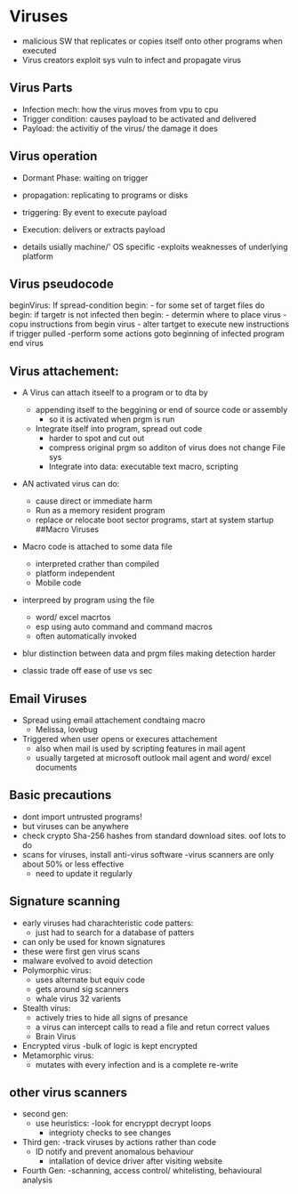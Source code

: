 # Viruses

- malicious SW that replicates or copies itself onto other programs when executed
- Virus creators exploit sys vuln to infect and propagate virus

## Virus Parts
- Infection mech: how the virus moves from vpu to cpu
- Trigger condition: causes payload to be activated and delivered
- Payload: the activitiy of the virus/ the damage it does

## Virus operation
- Dormant Phase: waiting on trigger
- propagation: replicating to programs or disks
- triggering: By event to execute payload
- Execution: delivers or extracts payload

- details usially machine/' OS specific
	-exploits weaknesses of underlying platform
## Virus pseudocode

beginVirus:
If spread-condition begin:
	- for some set of target files do begin:
		if targetr is not infected then begin:
			- determin where to place virus
			- copu instructions from begin virus
			- alter tartget to execute new instructions
	if trigger pulled
		-perform some actions
	goto beginning of infected program
end virus

## Virus attachement:

- A Virus  can attach itseelf to a program or to dta by 
	- appending itself to the beggining or end of source code or assembly
		- so it is activated when prgm is run
	- Integrate itself into program, spread out code
		- harder to spot and cut out
		- compress original prgm so additon of virus does not change File sys
		- Integrate into data: executable text macro, scripting
- AN activated virus can do:
	- cause direct or immediate harm
	- Run as a memory resident program
	- replace or relocate boot sector programs, start at system startup
##Macro Viruses

- Macro code is attached to some data file
	- interpreted crather than compiled
	- platform independent
	- Mobile code
- interpreed by program using the file
	- word/ excel macrtos
	- esp using auto command and command macros
	- often automatically invoked
- blur distinction between data and prgm files making detection harder
- classic trade off ease of use vs sec

## Email Viruses
- Spread using email attachement condtaing macro
	- Melissa, lovebug
- Triggered when user opens or execures attachement
	- also when mail is used by scripting features in mail agent
	- usually targeted at microsoft outlook mail agent and word/ excel documents
## Basic precautions
- dont import untrusted programs!
- but viruses can be anywhere
- check crypto Sha-256 hashes from standard download sites. oof lots to do
- scans for viruses, install anti-virus software
	-virus scanners are only about 50% or less effective
	- need to update it regularly
## Signature scanning
- early viruses had charachteristic code patters:
	- just had to search for a database of patters
- can only be used for known signatures
- these were first gen virus scans
- malware evolved to avoid detection
- Polymorphic virus:
	- uses alternate but equiv code
	- gets around sig scanners
	- whale virus 32 varients
- Stealth virus:
	- actively tries to hide all signs of presance
	- a virus can intercept calls to read a file and retun correct values
	- Brain  Virus
- Encrypted virus
	-bulk of logic is kept encrypted
- Metamorphic virus:
	- mutates with every infection and is a complete re-write
## other virus scanners
- second gen:
	- use heuristics:
		-look for encryppt decrypt loops
		- integrioty checks to see changes
- Third gen:
	-track viruses by actions rather than code
	- ID notify and prevent anomalous behaviour
		- intallation of device driver after visiting website
- Fourth Gen:
	-schanning, access control/ whitelisting, behavioural analysis


















